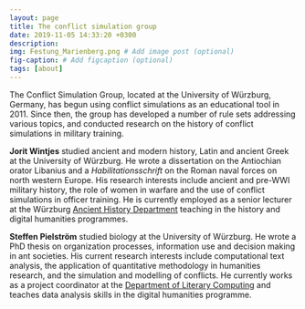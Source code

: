 ```yaml
---
layout: page
title: The conflict simulation group
date: 2019-11-05 14:33:20 +0300
description: 
img: Festung_Marienberg.png # Add image post (optional)
fig-caption: # Add figcaption (optional)
tags: [about]
---
```


The Conflict Simulation Group, located at the University of Würzburg, Germany, has begun using conflict simulations as an educational tool in 2011. Since then, the group has developed a number of rule sets addressing various topics, and conducted research on the history of conflict simulations in military training.

**Jorit Wintjes** studied ancient and modern history, Latin and ancient Greek at the University of Würzburg. He wrote a dissertation on the Antiochian orator Libanius and a *Habilitationsschrift* on the Roman naval forces on north western Europe. His research interests include ancient and pre-WWI military history, the role of women in warfare and the use of conflict simulations in officer training. He is currently employed as a senior lecturer at the Würzburg [Ancient History Department](http://www.geschichte.uni-wuerzburg.de/institut/alte-geschichte/) teaching in the history and digital humanities programmes.

**Steffen Pielström** studied biology at the University of Würzburg. He wrote a PhD thesis on organization processes, information use and decision making in ant societies. His current research interests include computational text analysis, the application of quantitative methodology in humanities research, and the simulation and modelling of conflicts. He currently works as a project coordinator at the [Department of Literary Computing](https://www.germanistik.uni-wuerzburg.de/no_cache/lehrstuehle/computerphilologie/startseite/) and teaches data analysis skills in the digital humanities programme.
